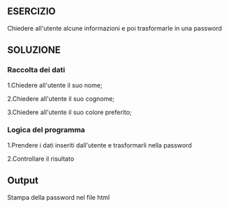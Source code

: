 ## ESERCIZIO 
Chiedere all'utente alcune informazioni e poi trasformarle in una password

## SOLUZIONE
### Raccolta dei dati

1.Chiedere all'utente il suo nome;

2.Chiedere all'utente il suo cognome;

3.Chiedere all'utente il suo colore preferito;

### Logica del programma

1.Prendere i dati inseriti dall'utente e trasformarli nella password

2.Controllare il risultato

## Output 

Stampa della password nel file html

